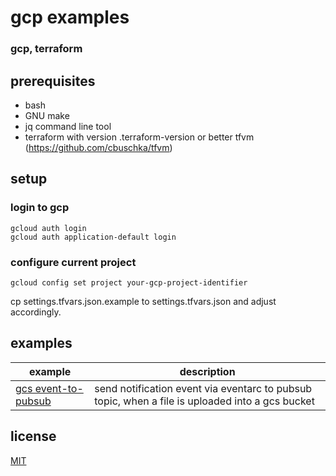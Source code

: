 # gcp examples

### gcp, terraform

## prerequisites
* bash
* GNU make
* jq command line tool
* terraform with version .terraform-version or better tfvm (https://github.com/cbuschka/tfvm)

## setup

### login to gcp
```
gcloud auth login
gcloud auth application-default login
```

### configure current project
```
gcloud config set project your-gcp-project-identifier
```

cp settings.tfvars.json.example to settings.tfvars.json and adjust accordingly.

## examples

| example          | description |
|------------------|-------------|
| [gcs event-to-pubsub](./gcs-event-to-pubsub) | send notification event via eventarc to pubsub topic, when a file is uploaded into a gcs bucket |

## license
[MIT](./license.txt)
